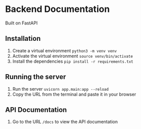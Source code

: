 # Backend Documentation
Built on FastAPI 

## Installation
1. Create a virtual environment ```python3 -m venv venv```
2. Activate the virtual environment ```source venv/bin/activate```
3. Install the dependencies ```pip install -r requirements.txt```

## Running the server
1. Run the server ```uvicorn app.main:app --reload```
2. Copy the URL from the terminal and paste it in your browser

## API Documentation
1. Go to the URL ```/docs``` to view the API documentation



